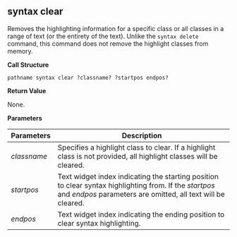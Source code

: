 ## syntax clear

Removes the highlighting information for a specific class or all classes in a range of text (or the entirety of the text).  Unlike the `syntax delete` command, this command does not remove the highlight classes from memory.

**Call Structure**

`pathname syntax clear ?classname? ?startpos endpos?`

**Return Value**

None.

**Parameters**

| Parameters | Description |
| - | - |
| _classname_ | Specifies a highlight class to clear.  If a highlight class is not provided, all highlight classes will be cleared. |
| _startpos_ | Text widget index indicating the starting position to clear syntax highlighting from.  If the _startpos_ and _endpos_ parameters are omitted, all text will be cleared. |
| _endpos_ | Text widget index indicating the ending position to clear syntax highlighting. |